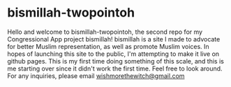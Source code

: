 # bismillah-twopointoh
Hello and welcome to bismillah-twopointoh, the second repo for my Congressional App project bismillah! bismillah is a site I 
made to advocate for better Muslim representation, as well as promote Muslim voices. In hopes of launching this site to the public, 
I'm attempting to make it live on github pages. This is my first time doing something of this scale, and this is me starting over
since it didn't work the first time. Feel free to look around. 
For any inquiries, please email wishmorethewitch@gmail.com
